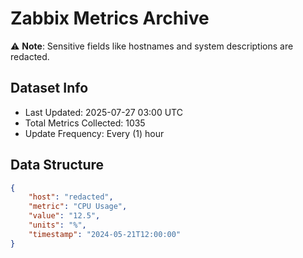 # Zabbix Metrics Archive

⚠️ **Note**: Sensitive fields like hostnames and system descriptions are redacted.

## Dataset Info
- Last Updated: 2025-07-27 03:00 UTC
- Total Metrics Collected: 1035
- Update Frequency: Every (1) hour

## Data Structure
```json
{
    "host": "redacted",
    "metric": "CPU Usage",
    "value": "12.5",
    "units": "%",
    "timestamp": "2024-05-21T12:00:00"
}
```
